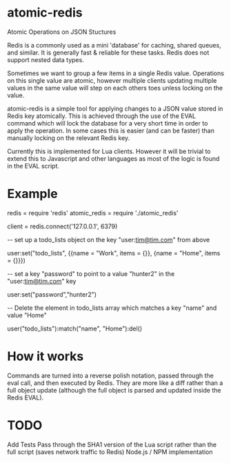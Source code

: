 atomic-redis
============

Atomic Operations on JSON Stuctures

Redis is a commonly used as a mini 'database' for caching, shared queues, and similar. It is generally fast & reliable for these tasks. Redis does not support nested data types.

Sometimes we want to group a few items in a single Redis value. Operations on this single value are atomic, however multiple clients updating multiple values in the same value will step on each others toes unless locking on the value.

atomic-redis is a simple tool for applying changes to a JSON value stored in Redis key atomically. This is achieved through the use of the EVAL command which will lock the database for a very short time in order to apply the operation. In some cases this is easier (and can be faster) than manually locking on the relevant Redis key.

Currently this is implemented for Lua clients. However it will be trivial to extend this to Javascript and other languages as most of the logic is found in the EVAL script.

Example
=======

redis = require 'redis'
atomic_redis = require './atomic_redis'

client = redis.connect('127.0.0.1', 6379)

-- set up a todo_lists object on the key "user:tim@tim.com" from above

user:set("todo_lists", {{name = "Work", items = {}}, {name = "Home", items = {}}})

-- set a key "password" to point to a value "hunter2" in the "user:tim@tim.com" key

user:set("password","hunter2")

-- Delete the element in todo_lists array which matches a key "name" and value "Home"

user("todo_lists"):match("name", "Home"):del()

How it works
============

Commands are turned into a reverse polish notation, passed through the eval call, and then executed by Redis. They are more like a diff rather than a full object update (although the full object is parsed and updated inside the Redis EVAL).

TODO
====

Add Tests
Pass through the SHA1 version of the Lua script rather than the full script (saves network traffic to Redis)
Node.js / NPM implementation
